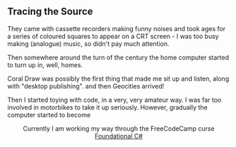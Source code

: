 ## Tracing the Source

They came with cassette recorders making funny noises and took ages for a series of coloured squares to appear on a CRT screen - I was too busy making (analogue) music, so didn't pay much attention.

Then somewhere around the turn of the century the home computer started to turn up in, well, homes. 

Coral Draw was possibly the first thing that made me sit up and listen, along with "desktop publishing". and then Geocities arrived!

Then I started toying with code, in a very, very amateur way. I was far too involved in motorbikes to take it up seriously. However, gradually the computer started to become

<div align="center">
    Currently I am working my way through the FreeCodeCamp curse <a href="https://www.freecodecamp.org/learn/foundational-c-sharp-with-microsoft">Foundational C#</a>
</div>
